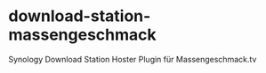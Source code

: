 download-station-massengeschmack
================================

Synology Download Station Hoster Plugin für Massengeschmack.tv
